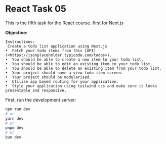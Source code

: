 # React Task 05

This is the fifth task for the React course.
first for Next.js

**Objective:**

```mark
Instructions:
 Create a todo list application using Next.js
•  Fetch your todo items from this [API](<https://jsonplaceholder.typicode.com/todos>).
•  You should be able to create a new item to your todo list.
•  You should be able to edit an existing item in your todo list.
•  You should be able to delete an existing item from your todo list.
•  Your project should have a view todo item screen.
•  Your project should be modularised.
•  Utilise app based routing for your application.
•  Style your application using tailwind css and make sure it looks presentable and responsive.
```

First, run the development server:

```bash
npm run dev
# or
yarn dev
# or
pnpm dev
# or
bun dev
```
